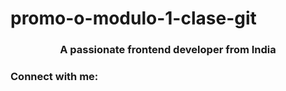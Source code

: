 # promo-o-modulo-1-clase-git
<h3 align="center">A passionate frontend developer from India</h3>

<h3 align="left">Connect with me:</h3>
<p align="left">
</p>
